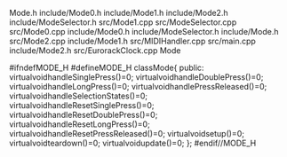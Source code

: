 Mode.h include/Mode0.h include/Mode1.h include/Mode2.h
include/ModeSelector.h src/Mode1.cpp src/ModeSelector.cpp src/Mode0.cpp
include/Mode0.h include/ModeSelector.h include/Mode.h src/Mode2.cpp
include/Mode1.h src/MIDIHandler.cpp src/main.cpp include/Mode2.h
src/EurorackClock.cpp Mode

\#ifndefMODE\_H \#defineMODE\_H classMode{ public:
virtualvoidhandleSinglePress()=0; virtualvoidhandleDoublePress()=0;
virtualvoidhandleLongPress()=0; virtualvoidhandlePressReleased()=0;
virtualvoidhandleSelectionStates()=0;
virtualvoidhandleResetSinglePress()=0;
virtualvoidhandleResetDoublePress()=0;
virtualvoidhandleResetLongPress()=0;
virtualvoidhandleResetPressReleased()=0; virtualvoidsetup()=0;
virtualvoidteardown()=0; virtualvoidupdate()=0; }; \#endif//MODE\_H
